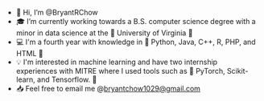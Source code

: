 - 👋 Hi, I’m @BryantRChow
- :mortar_board: I’m currently working towards a B.S. computer science degree with a minor in data science at the :large_orange_diamond: University of Virginia :large_blue_diamond:
- :computer: I'm a fourth year with knowledge in :small_blue_diamond: Python, Java, C++, R, PHP, and HTML :small_blue_diamond:
- :bulb:  I'm interested in machine learning and have two internship experiences with MITRE where I used tools such as :small_blue_diamond: PyTorch, Scikit-learn, and Tensorflow. :small_blue_diamond:
- :inbox_tray: Feel free to email me @bryantchow1029@gmail.com

<!---
BryantRChow/BryantRChow is a ✨ special ✨ repository because its `README.md` (this file) appears on your GitHub profile.
You can click the Preview link to take a look at your changes.
--->
